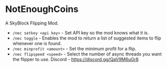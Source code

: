 # NotEnoughCoins

A SkyBlock Flipping Mod.

- `/nec setkey <api key>` - Set API key so the mod knows what it is.
- `/nec toggle` - Enables the mod to return a list of suggested items to flip whenever one is found.
- `/nec minprofit <amount>` - Set the minimum profit for a flip.
- `/nec flipspeed <speed>` - Select the number of async threads you want the flipper to use.
  Discord - https://discord.gg/QaV9M6uGr8
